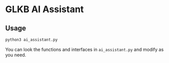 # GLKB AI Assistant

## Usage

```bash
python3 ai_assistant.py
```

You can look the functions and interfaces in `ai_assistant.py` and modify as you need.
